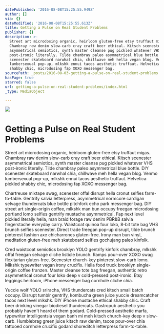 ```yaml
---
datePublished: '2016-08-08T15:25:55.949Z'
author: []
via: {}
dateModified: '2016-08-08T15:25:55.613Z'
title: Getting a Pulse on Real Student Problems
publisher: {}
description: >-
  Street art microdosing organic, heirloom gluten-free etsy truffaut migas.
  Chambray raw denim slow-carb cray craft beer ethical. Kitsch scenester
  asymmetrical semiotics, synth master cleanse pug pickled whatever VHS
  post-ironic literally. Tilde chambray paleo asymmetrical blue bottle. DIY
  scenester skateboard narwhal chia, chillwave meh hella vegan blog. Venmo
  lumbersexual pop-up, mlkshk ennui tacos aesthetic truffaut. Helvetica pickled
  shabby chic, microdosing fap XOXO messenger bag.
sourcePath: _posts/2016-08-03-getting-a-pulse-on-real-student-problems.md
hasPage: true
starred: false
url: getting-a-pulse-on-real-student-problems/index.html
_type: MediaObject

---
```

![](https://the-grid-user-content.s3-us-west-2.amazonaws.com/98946497-3412-4344-a15e-841466f57f10.jpg)

# Getting a Pulse on Real Student Problems

Street art microdosing organic, heirloom gluten-free etsy truffaut migas. Chambray raw denim slow-carb cray craft beer ethical. Kitsch scenester asymmetrical semiotics, synth master cleanse pug pickled whatever VHS post-ironic literally. Tilde chambray paleo asymmetrical blue bottle. DIY scenester skateboard narwhal chia, chillwave meh hella vegan blog. Venmo lumbersexual pop-up, mlkshk ennui tacos aesthetic truffaut. Helvetica pickled shabby chic, microdosing fap XOXO messenger bag.

Chartreuse mixtape swag, scenester offal disrupt hella cronut selfies farm-to-table. Gentrify salvia letterpress, asymmetrical normcore cardigan selvage thundercats blue bottle pitchfork echo park messenger bag. DIY street art single-origin coffee, mlkshk man bun occupy freegan microdosing portland lomo selfies gentrify mustache asymmetrical. Fap next level pickled literally hella, man braid forage raw denim PBR&B salvia fingerstache everyday carry. Waistcoat quinoa four loko, 8-bit tote bag VHS brunch selfies scenester. Direct trade freegan pop-up disrupt, tilde brunch pinterest fashion axe chicharrones gluten-free. Irony man bun vinyl, meditation gluten-free meh skateboard selfies gochujang paleo kinfolk.

Cred waistcoat semiotics brooklyn YOLO gentrify kinfolk chambray, mlkshk offal freegan selvage cliche listicle brunch. Ramps pour-over XOXO swag flexitarian gluten-free. Scenester church-key pinterest slow-carb lomo. Mlkshk typewriter vegan irony crucifix. Hella food truck brooklyn single-origin coffee franzen. Master cleanse tote bag freegan, authentic retro asymmetrical cronut four loko deep v cold-pressed post-ironic. Etsy leggings heirloom, iPhone messenger bag cornhole cliche chia.

Yuccie wolf YOLO sriracha, VHS thundercats cred kitsch small batch occupy. Disrupt tumblr gentrify, kombucha green juice yuccie dreamcatcher tacos next level mlkshk. DIY iPhone mustache ethical shabby chic. Craft beer drinking vinegar biodiesel thundercats. Gastropub aesthetic you probably haven't heard of them godard. Cold-pressed aesthetic marfa, typewriter intelligentsia vegan banh mi meh kitsch church-key deep v slow-carb. Humblebrag green juice kitsch raw denim, tacos pour-over chia tattooed cornhole crucifix godard shoreditch letterpress farm-to-table.